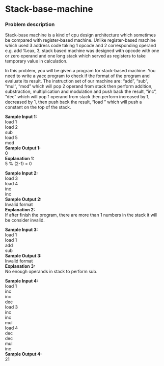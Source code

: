 # Stack-base-machine
### Problem description
Stack-base machine is a kind of cpu design architecture which
sometimes be compared with register-based machine. Unlike
register-based machine which used 3 address code taking 1 opcode
and 2 corresponding operand e.g. add %eax, 3, stack based machine
was designed with opcode with one or zero operand and one long
stack which served as registers to take temporary value in calculation.  

In this problem, you will be given a program for stack-based machine.
You need to write a yacc program to check if the format of the
program and evaluate its result. The instruction set of our machine
are: “add”, “sub”, “mul”, “mod” which will pop 2 operand from stack
then perform addition, substraction, multiplication and modulation
and push back the result, “inc”, “dec” which will pop 1 operand from
stack then perform increased by 1, decreased by 1, then push back
the result, “load <number>” which will push a constant <number> on
the top of the stack.

**Sample Input 1:**  
load 1  
load 2  
sub  
load 5  
mod    
**Sample Output 1:**  
0  
**Explanation 1:**  
5 % (2-1) = 0  


**Sample Input 2:**  
load 3  
load 4  
inc  
inc  
**Sample Output 2:**  
Invalid format  
**Explanation 2:**  
If after finish the program, there 
are more than 1 numbers in the
stack it will be consider invalid.  

**Sample Input 3:**  
load 1  
load 1  
add  
sub  
**Sample Output 3:**  
Invalid format  
**Explanation 3:**  
No enough operands in stack to perform sub.  

**Sample Input 4:**  
load 1  
inc  
inc  
dec  
load 3  
inc  
inc  
mul  
load 4  
dec  
dec  
mul  
inc  
**Sample Output 4:**  
21

